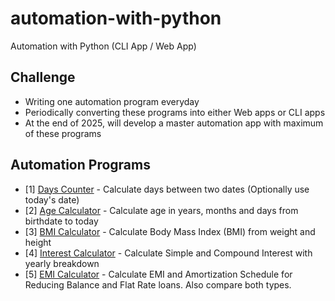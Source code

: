 # automation-with-python
Automation with Python (CLI App / Web App)

## Challenge
- Writing one automation program everyday
- Periodically converting these programs into either Web apps or CLI apps
- At the end of 2025, will develop a master automation app with maximum of these programs

## Automation Programs
- [1] [Days Counter](algorithms/days_counter.py) - Calculate days between two dates (Optionally use today's date)
- [2] [Age Calculator](algorithms/age_calculator.py) - Calculate age in years, months and days from birthdate to today
- [3] [BMI Calculator](algorithms/bmi_calculator.py) - Calculate Body Mass Index (BMI) from weight and height
- [4] [Interest Calculator](algorithms/interest_calculator.py) - Calculate Simple and Compound Interest with yearly breakdown
- [5] [EMI Calculator](algorithms/emi_calculator.py) - Calculate EMI and Amortization Schedule for Reducing Balance and Flat Rate loans. Also compare both types.